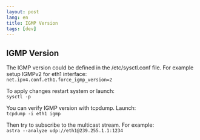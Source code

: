 ```yaml
---
layout: post
lang: en
title: IGMP Version
tags: [dev]
---
```


## IGMP Version

<!-- more -->

The IGMP version could be defined in the /etc/sysctl.conf file. For example setup IGMPv2 for eth1 interface:    
`net.ipv4.conf.eth1.force_igmp_version=2`  

To apply changes restart system or launch:    
`sysctl -p`  

You can verify IGMP version with tcpdump. Launch:  
`tcpdump -i eth1 igmp`  

Then try to subscribe to the multicast stream. For example:  
`astra --analyze udp://eth1@239.255.1.1:1234`  
